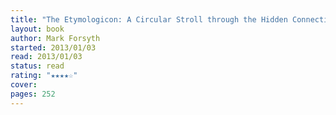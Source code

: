 ```yaml
---
title: "The Etymologicon: A Circular Stroll through the Hidden Connections of the English Language"
layout: book
author: Mark Forsyth
started: 2013/01/03
read: 2013/01/03
status: read
rating: "★★★★☆"
cover: 
pages: 252
---
```


